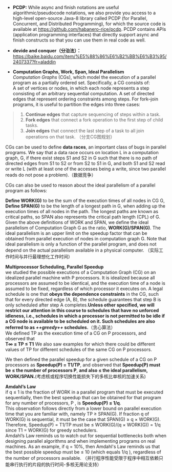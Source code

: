 - **PCDP:** While async and finish notations are useful algorithmic/pseudocode notations, we also provide you access to a high-level open-source Java-8 library called PCDP (for Parallel, Concurrent, and Distributed Programming), for which the source code is available at https://github.com/habanero-rice/pcdp. PCDP contains APIs (application programming interfaces) that directly support async and finish constructs so that you can use them in real code as well.  
- **devide and conquer（分治法）：** https://baike.baidu.com/item/%E5%88%86%E6%B2%BB%E6%B3%95/2407337?fr=aladdin  


- **Computation Graphs, Work, Span, Ideal Parallelism**  
 *Computation Graphs* (CGs), which model the execution of a parallel program as a partially ordered set. Specifically, a CG consists of:  
A set of vertices or nodes, in which each node represents a step consisting of an arbitrary sequential computation.
A set of directed edges that represent ordering constraints among steps.
For fork–join programs, it is useful to partition the edges into three cases:
> 1. **Continue edges** that capture sequencing of steps within a task.
> 2. **Fork edges** that connect a fork operation to the first step of child tasks.
>3. **Join edges** that connect the last step of a task to all join operations on that task. （分支CG图规划）

CGs can be used to define **data races**, an important class of bugs in parallel programs. We say that a data race occurs on location L in a computation graph, G, if there exist steps S1 and S2 in G such that there is no path of directed edges from S1 to S2 or from S2 to S1 in G, and both S1 and S2 read or write L (with at least one of the accesses being a write, since two parallel reads do not pose a problem).（数据竞争）

CGs can also be used to reason about the ideal parallelism of a parallel program as follows:

**Define WORK(G)** to be the sum of the execution times of all nodes in CG G,
**Define SPAN(G)** to be the length of a longest path in G, when adding up the execution times of all nodes in the path. The longest paths are known as critical paths, so SPAN also represents the critical path length (CPL) of G.
Given the above definitions of WORK and SPAN, we define the ideal parallelism of Computation Graph G as the ratio, **WORK(G)/SPAN(G)**. The ideal parallelism is an upper limit on the speedup factor that can be obtained from parallel execution of nodes in computation graph G. Note that ideal parallelism is only a function of the parallel program, and does not depend on the actual parallelism available in a physical computer. （实际工作时间与并行最理想化工作时间）

**Multiprocessor Scheduling, Parallel Speedup**  
we studied the possible executions of a Computation Graph (CG) on an idealized parallel machine with P processors. It is idealized because all processors are assumed to be identical, and the execution time of a node is assumed to be fixed, regardless of which processor it executes on. A legal schedule is one that **obeys the dependence constraints** in the CG, such that for every directed edge (A, B), the schedule guarantees that step B is only scheduled after step A completes.**Unless other specified, we will restrict our attention in this course to schedules that have no unforced idleness, i.e., schedules in which a processor is not permitted to be idle if a CG node is available to be scheduled on it. Such schedules are also referred to as *++greedy++* schedules.**（贪心算法）  
We defined TP as the execution time of a CG on P processors, and observed that  
**T∞ ≤ TP ≤ T1** 
We also saw examples for which there could be different values of TP for different schedules of the same CG on P processors.

We then defined the parallel speedup for a given schedule of a CG on P processors as **Speedup(P) = T1/TP**, and observed that **Speedup(P) must be ≤ the number of processors P**, **and also ≤ the ideal parallelism,** **WORK/SPAN.**(考虑核或程序切换性能损失下的多核比单核的加速关系)  

 **Amdahl’s Law**  
 if q ≤ 1 is the fraction of WORK in a parallel program that must be executed sequentially, then the best speedup that can be obtained for that program for any number of processors, P , is **Speedup(P) ≤ 1/q**.  
This observation follows directly from a lower bound on parallel execution time that you are familiar with, namely TP ≥ SPAN(G). If fraction q of WORK(G) is sequential, it must be the case that SPAN(G) ≥ q × WORK(G). Therefore, Speedup(P) = T1/TP must be ≤ WORK(G)/(q × WORK(G)) = 1/q since T1 = WORK(G) for greedy schedulers.  
Amdahl’s Law reminds us to watch out for sequential bottlenecks both when designing parallel algorithms and when implementing programs on real machines. As an example, if q = 10%, then Amdahl's Law reminds us that the best possible speedup must be ≤ 10 (which equals 1/q ), regardless of the number of processors available.
（并行程序性能受限于程序中相互依赖只能串行执行的片段的执行时间-多核无用论支持）
